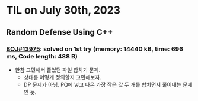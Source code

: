 # **TIL on July 30th, 2023**

## Random Defense Using C++
### [BOJ#13975](/Problem%20Solving/boj/random%20defense/13975-07-30-2023.cpp): solved on 1st try (memory: 14440 kB, time: 696 ms, Code length: 488 B)
* 한참 고민해서 풀었던 파일 합치기 문제.
  - 상태를 어떻게 정의할지 고민해보자.
  - DP 문제가 아님. PQ에 넣고 나온 가장 작은 값 두 개를 합치면서 풀어내는 문제인 듯.